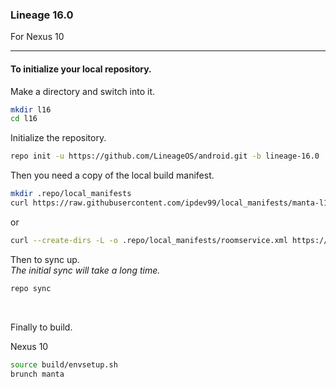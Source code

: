 
### Lineage 16.0
For Nexus 10

---

#### To initialize your local repository.

Make a directory and switch into it.
````bash
mkdir l16
cd l16
````

Initialize the repository.
````bash
repo init -u https://github.com/LineageOS/android.git -b lineage-16.0
````

Then you need a copy of the local build manifest.
````bash
mkdir .repo/local_manifests
curl https://raw.githubusercontent.com/ipdev99/local_manifests/manta-l16/roomservice.xml -o .repo/local_manifests/roomservice.xml
````
or
````bash
curl --create-dirs -L -o .repo/local_manifests/roomservice.xml https://raw.githubusercontent.com/ipdev99/local_manifests/manta-l16/roomservice.xml
````

Then to sync up.
<br>
_The initial sync will take a long time._
````bash
repo sync
````
<br>

Finally to build.

Nexus 10
````bash
source build/envsetup.sh
brunch manta
````

